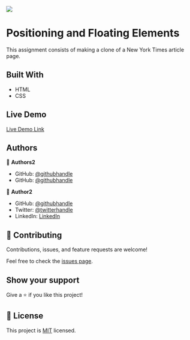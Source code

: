 ![](https://img.shields.io/badge/Microverse-blueviolet)

# Positioning and Floating Elements

This assignment consists of making a clone of a New York Times article page.

## Built With

- HTML
- CSS

## Live Demo

[Live Demo Link](https://livedemo.com)


## Authors

👤 **Authors2**

- GitHub: [@githubhandle](https://github.com/githubhandle)
- GitHub: [@githubhandle](https://github.com/githubhandle)

👤 **Author2**

- GitHub: [@githubhandle](https://github.com/githubhandle)
- Twitter: [@twitterhandle](https://twitter.com/twitterhandle)
- LinkedIn: [LinkedIn](https://linkedin.com/linkedinhandle)

## 🤝 Contributing

Contributions, issues, and feature requests are welcome!

Feel free to check the [issues page](issues/).

## Show your support

Give a ⭐️ if you like this project!


## 📝 License

This project is [MIT](lic.url) licensed.
